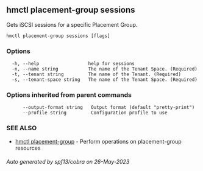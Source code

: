 ## hmctl placement-group sessions

Gets iSCSI sessions for a specific Placement Group.

```
hmctl placement-group sessions [flags]
```

### Options

```
  -h, --help                  help for sessions
  -n, --name string           The name of the Tenant Space. (Required)
  -t, --tenant string         The name of the Tenant. (Required)
  -s, --tenant-space string   The name of the Tenant Space. (Required)
```

### Options inherited from parent commands

```
      --output-format string   Output format (default "pretty-print")
      --profile string         Configuration profile to use
```

### SEE ALSO

* [hmctl placement-group](hmctl_placement-group.md)	 - Perform operations on placement-group resources

###### Auto generated by spf13/cobra on 26-May-2023
